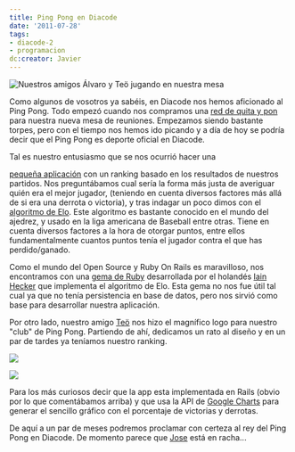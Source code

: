 ```yaml
---
title: Ping Pong en Diacode
date: '2011-07-28'
tags:
- diacode-2
- programacion
dc:creator: Javier
---
```


![Nuestros amigos Álvaro y Teö jugando en nuestra mesa](http://blog.diacode.com/wp-content/uploads/2011/07/pingpong2.jpg)

Como algunos de vosotros ya sabéis, en Diacode nos hemos aficionado al Ping Pong. Todo empezó cuando nos compramos una 
[red de 
quita y pon](http://www.decathlon.es/rollnet-id_8071028.html) para nuestra nueva mesa de reuniones. Empezamos siendo bastante torpes, pero con el tiempo nos hemos ido picando y a día de hoy se podría decir que el Ping Pong es deporte oficial en Diacode.


<!--more-->Tal es nuestro entusiasmo que se nos ocurrió hacer una 
[pequeña aplicación](http://pingpong.diacode.com) con un ranking basado en los resultados de nuestros partidos. Nos preguntábamos cual sería la forma más justa de averiguar quién era el mejor jugador, (teniendo en cuenta diversos factores más allá de si era una derrota o victoria), y tras indagar un poco dimos con el 
[algoritmo de Elo](http://en.wikipedia.org/wiki/Elo_rating_system). Este algoritmo es bastante conocido en el mundo del ajedrez, y usado en la liga americana de Baseball entre otras. Tiene en cuenta diversos factores a la hora de otorgar puntos, entre ellos fundamentalmente cuantos puntos tenía el jugador contra el que has perdido/ganado.

Como el mundo del Open Source y Ruby On Rails es maravilloso, nos encontramos con una 
[gema de Ruby](https://github.com/iain/elo/blob/master/README.rdoc) desarrollada por el holandés 
[Iain Hecker](http://twitter.com/#!/iain_nl) que implementa el algoritmo de Elo. Esta 
gema no nos fue útil tal cual ya que no tenía persistencia en base de datos, pero nos sirvió como base para desarrollar nuestra aplicación.

Por otro lado, nuestro amigo 
[Teö](http://ilusteo.blogspot.com) nos hizo el magnífico logo para nuestro "club" de Ping Pong. Partiendo de ahí, dedicamos un rato al diseño y en un par de tardes ya teníamos nuestro ranking.


[![](http://blog.diacode.com/wp-content/uploads/2011/07/pingpong_ranking.png)](http://pingpong.diacode.com)


[![](http://blog.diacode.com/wp-content/uploads/2011/07/pingpong_stats.png)](http://pingpong.diacode.com)

Para los más curiosos decir que la 
app esta implementada en Rails (obvio por lo que comentábamos arriba) y que usa la API de 
[Google Charts](http://code.google.com/apis/chart/) para generar el sencillo gráfico con el porcentaje de victorias y derrotas.

De aquí a un par de meses podremos proclamar con certeza al rey del Ping Pong en Diacode. De momento parece que 
[Jose](http://pingpong.diacode.com/players/2) está en racha...
